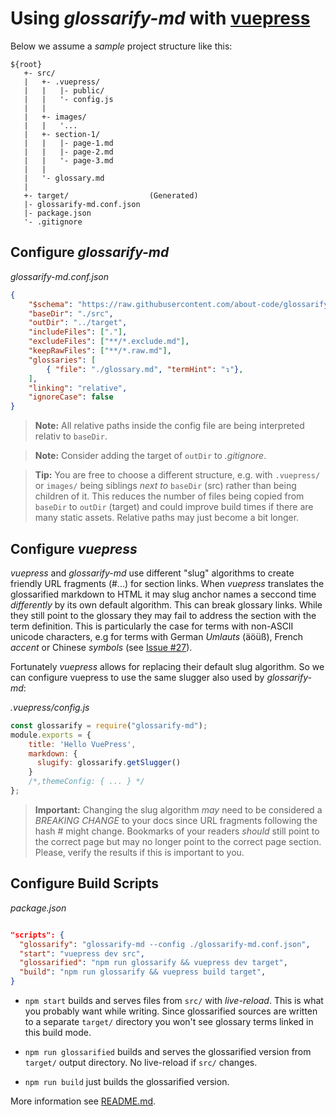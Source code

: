 # Using *glossarify-md* with [vuepress](https://vuepress.vuejs.org)

Below we assume a *sample* project structure like this:

```
${root}
   +- src/
   |   +- .vuepress/
   |   |   |- public/
   |   |   '- config.js
   |   |
   |   +- images/
   |   |   '...
   |   +- section-1/
   |   |   |- page-1.md
   |   |   |- page-2.md
   |   |   '- page-3.md
   |   |
   |   '- glossary.md
   |
   +- target/                  (Generated)
   |- glossarify-md.conf.json
   |- package.json
   '- .gitignore
```

## Configure *glossarify-md*

*glossarify-md.conf.json*
```json
{
    "$schema": "https://raw.githubusercontent.com/about-code/glossarify-md/v1.0.0/conf.schema.json",
    "baseDir": "./src",
    "outDir": "../target",
    "includeFiles": ["."],
    "excludeFiles": ["**/*.exclude.md"],
    "keepRawFiles": ["**/*.raw.md"],
    "glossaries": [
        { "file": "./glossary.md", "termHint": "↴"},
    ],
    "linking": "relative",
    "ignoreCase": false
}
```

> **Note:** All relative paths inside the config file are being interpreted
> relativ to `baseDir`.

> **Note:** Consider adding the target of `outDir` to *.gitignore*.

> **Tip:** You are free to choose a different structure, e.g. with `.vuepress/` or `images/` being siblings *next to* `baseDir` (src) rather than being children of it. This reduces the number of files being copied from `baseDir` to `outDir` (target) and could improve build times if there are many static assets. Relative paths may just become a bit longer.

## Configure *vuepress*

*vuepress* and *glossarify-md* use different "slug" algorithms to create friendly URL fragments (#...) for section links. When *vuepress* translates the glossarified
markdown to HTML it may slug anchor names a seccond time *differently* by its own default algorithm.
This can break glossary links. While they still point to the glossary they may fail to address the section with the term definition. This is
particularly the case for terms with non-ASCII unicode characters, e.g for terms
with German *Umlauts* (äöüß), French *accent* or Chinese *symbols*
(see [Issue #27](https://github.com/about-code/glossarify-md/issues/#27)).

Fortunately *vuepress* allows for replacing their default slug algorithm. So we can configure vuepress to use the same slugger also used by *glossarify-md*:

*.vuepress/config.js*
```js
const glossarify = require("glossarify-md");
module.exports = {
    title: 'Hello VuePress',
    markdown: {
      slugify: glossarify.getSlugger()
    }
    /*,themeConfig: { ... } */
};
```
> **Important:** Changing the slug algorithm *may* need to be considered a *BREAKING CHANGE* to your docs since URL fragments following the hash # might change. Bookmarks of your readers *should* still point to the correct page but may no longer point to the correct page section. Please, verify the results if this is important to you.

## Configure Build Scripts

*package.json*
```json

"scripts": {
  "glossarify": "glossarify-md --config ./glossarify-md.conf.json",
  "start": "vuepress dev src",
  "glossarified": "npm run glossarify && vuepress dev target",
  "build": "npm run glossarify && vuepress build target",
}
```
- `npm start` builds and serves files from `src/` with *live-reload*. This is
what you probably want while writing. Since glossarified sources are written to
a separate `target/` directory you won't see glossary terms linked in this build mode.

- `npm run glossarified` builds and serves the glossarified version from `target/` output directory. No live-reload if `src/` changes.

- `npm run build` just builds the glossarified version.

More information see [README.md](../README.md).
